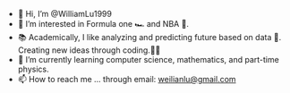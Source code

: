 - 👋 Hi, I’m @WilliamLu1999
- 👀 I’m interested in Formula one 🏎 and NBA 🏀. 
- 📚 Academically, I like analyzing and predicting future based on data 🔢. Creating new ideas through coding.👨‍💻
- 🌱 I’m currently learning computer science, mathematics, and part-time physics.
- 📫 How to reach me ... through email: weilianlu@gmail.com

<!---
WilliamLu1999/WilliamLu1999 is a ✨ special ✨ repository because its `README.md` (this file) appears on your GitHub profile.
You can click the Preview link to take a look at your changes.
--->
